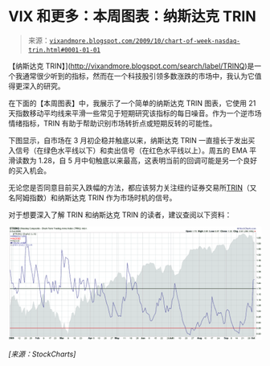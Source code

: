 <!--yml

类别：未分类

日期：2024-05-18 17:27:41

-->

# VIX 和更多：本周图表：纳斯达克 TRIN

> 来源：[`vixandmore.blogspot.com/2009/10/chart-of-week-nasdaq-trin.html#0001-01-01`](http://vixandmore.blogspot.com/2009/10/chart-of-week-nasdaq-trin.html#0001-01-01)

【纳斯达克 TRIN】](http://vixandmore.blogspot.com/search/label/TRINQ)是一个我通常很少听到的指标，然而在一个科技股引领多数涨跌的市场中，我认为它值得更深入的研究。

在下面的【本周图表】中，我展示了一个简单的纳斯达克 TRIN 图表，它使用 21 天指数移动平均线来平滑一些常见于短期研究该指标的每日噪音。作为一个逆市场情绪指标，TRIN 有助于帮助识别市场转折点或短期反转的可能性。

下图显示，自市场在 3 月初企稳并触底以来，纳斯达克 TRIN 一直擅长于发出买入信号（在绿色水平线以下）和卖出信号（在红色水平线以上）。周五的 EMA 平滑读数为 1.28，自 5 月中旬触底以来最高，这表明当前的回调可能是另一个良好的买入机会。

无论您是否同意目前买入跌幅的方法，都应该努力关注纽约证券交易所[TRIN](http://vixandmore.blogspot.com/search/label/TRIN)（又名阿姆指数）和纳斯达克 TRIN 作为市场时机的信号。

对于想要深入了解 TRIN 和纳斯达克 TRIN 的读者，建议查阅以下资料：

![](img/508425df16878d2b80d49f3a82a7a43e.png)

*[来源：StockCharts]*
